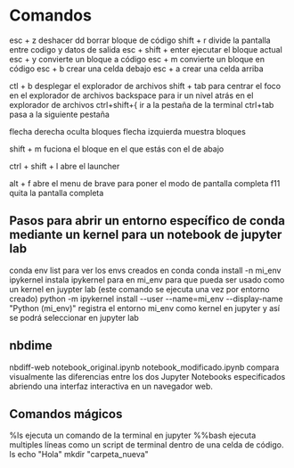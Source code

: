# Comandos
esc + z                 deshacer
dd                      borrar bloque de código
shift + r               divide la pantalla entre codigo y datos de salida
esc + shift + enter     ejecutar el bloque actual 
esc + y                 convierte un bloque a código 
esc + m                 convierte un bloque en código
esc + b                 crear una celda debajo
esc + a                 crear una celda arriba

ctl + b                 desplegar el explorador de archivos
shift + tab             para centrar el foco en el explorador de archivos
backspace               para ir un nivel atrás en el explorador de archivos 
ctrl+shift+{            ir a la pestaña de la terminal
ctrl+tab                pasa a la siguiente pestaña

flecha derecha          oculta bloques
flecha izquierda        muestra bloques

shift + m               fuciona el bloque en el que estás con el de abajo 

ctrl + shift + l        abre el launcher

alt + f                 abre el menu de brave para poner el modo de pantalla completa
f11                     quita la pantalla completa

## Pasos para abrir un entorno específico de conda mediante un kernel para un notebook de jupyter lab
conda env list          para ver los envs creados en conda
conda install -n mi_env ipykernel instala ipykernel para en mi_env para que pueda ser usado como un kernel en juypter lab (este comando se ejecuta una vez por entorno creado)
python -m ipykernel install --user --name=mi_env --display-name "Python (mi_env)" registra el entorno mi_env como kernel en jupyter y así se podrá seleccionar en jupyter lab

## nbdime
nbdiff-web notebook_original.ipynb notebook_modificado.ipynb    compara visualmente las diferencias entre los dos Jupyter Notebooks especificados abriendo una interfaz interactiva en un navegador web.

## Comandos mágicos
%ls                     ejecuta un comando de la terminal en jupyter
%%bash                  ejecuta multiples líneas como un script de terminal dentro de una celda de código.
ls
echo "Hola"
mkdir "carpeta_nueva"






